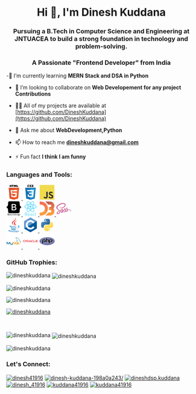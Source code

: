 <h1 align="center">Hi 👋, I'm Dinesh Kuddana</h1>
<h3 align="center">Pursuing a B.Tech in Computer Science and Engineering at JNTUACEA to build a strong foundation in technology and problem-solving.</h3>
<h3 align="center" font-family="sans-serif">A Passionate "Frontend Developer" from India</h3>

-🌱 I’m currently learning **MERN Stack and DSA in Python**

- 👯 I’m looking to collaborate on **Web Developement for any project Contributions**

- 👨‍💻 All of my projects are available at [https://github.com/DineshKuddana](https://github.com/DineshKuddana)

- 💬 Ask me about **WebDevelopment,Python**

- 📫 How to reach me **dineshkuddana@gmail.com**

- ⚡ Fun fact **I think I am funny**


<h3 align="left">Languages and Tools:</h3>
<a href="https://www.w3.org/html/" target="_blank" rel="noreferrer"> <img src="https://raw.githubusercontent.com/devicons/devicon/master/icons/html5/html5-original-wordmark.svg" alt="html5" width="40" height="40"/> </a><a href="https://www.w3schools.com/css/" target="_blank" rel="noreferrer"> <img src="https://raw.githubusercontent.com/devicons/devicon/master/icons/css3/css3-original-wordmark.svg" alt="css3" width="40" height="40"/></a> <a href="https://developer.mozilla.org/en-US/docs/Web/JavaScript" target="_blank" rel="noreferrer"> <img src="https://raw.githubusercontent.com/devicons/devicon/master/icons/javascript/javascript-original.svg" alt="javascript" width="40" height="40"/></a><br><a href="https://getbootstrap.com" target="_blank" rel="noreferrer"> <img src="https://raw.githubusercontent.com/devicons/devicon/master/icons/bootstrap/bootstrap-plain-wordmark.svg" alt="bootstrap" width="40" height="40"/> </a> <a href="https://reactjs.org/" target="_blank" rel="noreferrer"> <img src="https://raw.githubusercontent.com/devicons/devicon/master/icons/react/react-original-wordmark.svg" alt="react" width="40" height="40"/> </a> <a href="https://d3js.org/" target="_blank" rel="noreferrer"> <img src="https://raw.githubusercontent.com/devicons/devicon/master/icons/d3js/d3js-original.svg" alt="d3js" width="40" height="40"/> </a><a href="https://sass-lang.com" target="_blank" rel="noreferrer"> <img src="https://raw.githubusercontent.com/devicons/devicon/master/icons/sass/sass-original.svg" alt="sass" width="40" height="40"/> </a> <br>
<a href="https://www.java.com" target="_blank" rel="noreferrer"> <img src="https://raw.githubusercontent.com/devicons/devicon/master/icons/java/java-original.svg" alt="java" width="40" height="40"/> </a><a href="https://www.cprogramming.com/" target="_blank" rel="noreferrer"> <img src="https://raw.githubusercontent.com/devicons/devicon/master/icons/c/c-original.svg" alt="c" width="40" height="40"/> </a> <a href="https://www.python.org" target="_blank" rel="noreferrer"> <img src="https://raw.githubusercontent.com/devicons/devicon/master/icons/python/python-original.svg" alt="python" width="40" height="40"/> </a><br>
<a href="https://www.mysql.com/" target="_blank" rel="noreferrer"> <img src="https://raw.githubusercontent.com/devicons/devicon/master/icons/mysql/mysql-original-wordmark.svg" alt="mysql" width="40" height="40"/> </a> <a href="https://www.oracle.com/" target="_blank" rel="noreferrer"> <img src="https://raw.githubusercontent.com/devicons/devicon/master/icons/oracle/oracle-original.svg" alt="oracle" width="40" height="40"/> </a> <a href="https://www.php.net" target="_blank" rel="noreferrer"> <img src="https://raw.githubusercontent.com/devicons/devicon/master/icons/php/php-original.svg" alt="php" width="40" height="40"/> </a>

<h3>GitHub Trophies:</h3>
<p><img align="left" src="https://github-readme-stats.vercel.app/api/top-langs?username=dineshkuddana&show_icons=true&locale=en&layout=compact" alt="dineshkuddana" /></p>

<p>&nbsp;<img align="center" src="https://github-readme-stats.vercel.app/api?username=dineshkuddana&show_icons=true&locale=en" alt="dineshkuddana" /></p>

<p><img align="center" src="https://github-readme-streak-stats.herokuapp.com/?user=dineshkuddana&" alt="dineshkuddana" /></p>


<p align="left"> <img src="https://komarev.com/ghpvc/?username=dineshkuddana&label=Profile%20views&color=0e75b6&style=flat" alt="dineshkuddana" /> </p>

<p align="left"> <a href="https://github.com/ryo-ma/github-profile-trophy"><img src="https://github-profile-trophy.vercel.app/?username=dineshkuddana" alt="dineshkuddana" /></a> </p>

<p align="left"> <a href="https://twitter.com/" target="blank"><img src="https://img.shields.io/twitter/follow/?logo=twitter&style=for-the-badge" alt="" /></a> </p>

<p><img align="left" src="https://github-readme-stats.vercel.app/api/top-langs?username=dineshkuddana&show_icons=true&locale=en&layout=compact" alt="dineshkuddana" /></p>

<p>&nbsp;<img align="center" src="https://github-readme-stats.vercel.app/api?username=dineshkuddana&show_icons=true&locale=en" alt="dineshkuddana" /></p>

<p><img align="center" src="https://github-readme-streak-stats.herokuapp.com/?user=dineshkuddana&" alt="dineshkuddana" /></p>

<h3 align="left">Let's Connect:</h3>
<p align="left">
<a href="https://twitter.com/dinesh41916" target="blank"><img align="center" src="https://raw.githubusercontent.com/rahuldkjain/github-profile-readme-generator/master/src/images/icons/Social/twitter.svg" alt="dinesh41916" height="30" width="40" /></a>
<a href="https://linkedin.com/in/dinesh-kuddana-198a0a243/" target="blank"><img align="center" src="https://raw.githubusercontent.com/rahuldkjain/github-profile-readme-generator/master/src/images/icons/Social/linked-in-alt.svg" alt="dinesh-kuddana-198a0a243/" height="30" width="40" /></a>
<a href="https://fb.com/dineshdsp.kuddana" target="blank"><img align="center" src="https://raw.githubusercontent.com/rahuldkjain/github-profile-readme-generator/master/src/images/icons/Social/facebook.svg" alt="dineshdsp.kuddana" height="30" width="40" /></a>
<a href="https://www.codechef.com/users/dinesh_41916" target="blank"><img align="center" src="https://cdn.jsdelivr.net/npm/simple-icons@3.1.0/icons/codechef.svg" alt="dinesh_41916" height="30" width="40" /></a>
<a href="https://www.hackerrank.com/kuddana41916" target="blank"><img align="center" src="https://raw.githubusercontent.com/rahuldkjain/github-profile-readme-generator/master/src/images/icons/Social/hackerrank.svg" alt="kuddana41916" height="30" width="40" /></a>
<a href="https://www.leetcode.com/kuddana41916" target="blank"><img align="center" src="https://raw.githubusercontent.com/rahuldkjain/github-profile-readme-generator/master/src/images/icons/Social/leet-code.svg" alt="kuddana41916" height="30" width="40" /></a>
</p>
